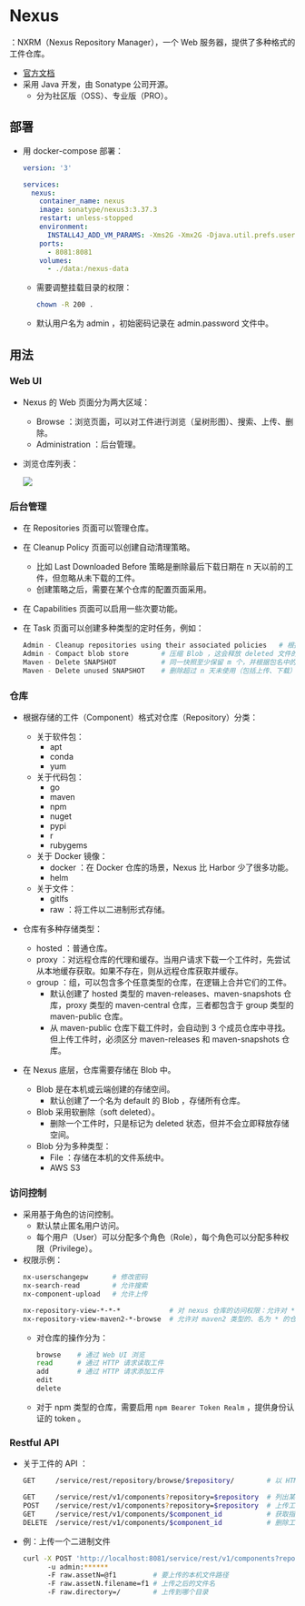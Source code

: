 # Nexus

：NXRM（Nexus Repository Manager），一个 Web 服务器，提供了多种格式的工件仓库。
- [官方文档](https://help.sonatype.com/repomanager3)
- 采用 Java 开发，由 Sonatype 公司开源。
  - 分为社区版（OSS）、专业版（PRO）。

## 部署

- 用 docker-compose 部署：
  ```yml
  version: '3'

  services:
    nexus:
      container_name: nexus
      image: sonatype/nexus3:3.37.3
      restart: unless-stopped
      environment:
        INSTALL4J_ADD_VM_PARAMS: -Xms2G -Xmx2G -Djava.util.prefs.userRoot=/nexus-data/javaprefs -Duser.timezone=GMT+08
      ports:
        - 8081:8081
      volumes:
        - ./data:/nexus-data
  ```
  - 需要调整挂载目录的权限：
    ```sh
    chown -R 200 .
    ```
  - 默认用户名为 admin ，初始密码记录在 admin.password 文件中。

## 用法

### Web UI

- Nexus 的 Web 页面分为两大区域：
  - Browse ：浏览页面，可以对工件进行浏览（呈树形图）、搜索、上传、删除。
  - Administration ：后台管理。

- 浏览仓库列表：

  ![](./Nexus.png)

### 后台管理

- 在 Repositories 页面可以管理仓库。

- 在 Cleanup Policy 页面可以创建自动清理策略。
  - 比如 Last Downloaded Before 策略是删除最后下载日期在 n 天以前的工件，但忽略从未下载的工件。
  - 创建策略之后，需要在某个仓库的配置页面采用。

- 在 Capabilities 页面可以启用一些次要功能。

- 在 Task 页面可以创建多种类型的定时任务，例如：
  ```sh
  Admin - Cleanup repositories using their associated policies   # 根据 Cleanup Policy 清理各个仓库。默认添加了该任务，每天执行一次
  Admin - Compact blob store        # 压缩 Blob ，这会释放 deleted 文件的存储空间。建议添加该任务
  Maven - Delete SNAPSHOT           # 同一快照至少保留 m 个，并根据包名中的时间戳，删除早于 n 天的快照
  Maven - Delete unused SNAPSHOT    # 删除超过 n 天未使用（包括上传、下载）的快照
  ```

### 仓库

- 根据存储的工件（Component）格式对仓库（Repository）分类：
  - 关于软件包：
    - apt
    - conda
    - yum
  - 关于代码包：
    - go
    - maven
    - npm
    - nuget
    - pypi
    - r
    - rubygems
  - 关于 Docker 镜像：
    - docker ：在 Docker 仓库的场景，Nexus 比 Harbor 少了很多功能。
    - helm
  - 关于文件：
    - gitlfs
    - raw ：将工件以二进制形式存储。

- 仓库有多种存储类型：
  - hosted ：普通仓库。
  - proxy ：对远程仓库的代理和缓存。当用户请求下载一个工件时，先尝试从本地缓存获取。如果不存在，则从远程仓库获取并缓存。
  - group ：组，可以包含多个任意类型的仓库，在逻辑上合并它们的工件。
    - 默认创建了 hosted 类型的 maven-releases、maven-snapshots 仓库，proxy 类型的 maven-central 仓库，三者都包含于 group 类型的 maven-public 仓库。
    - 从 maven-public 仓库下载工件时，会自动到 3 个成员仓库中寻找。但上传工件时，必须区分 maven-releases 和 maven-snapshots 仓库。

- 在 Nexus 底层，仓库需要存储在 Blob 中。
  - Blob 是在本机或云端创建的存储空间。
    - 默认创建了一个名为 default 的 Blob ，存储所有仓库。
  - Blob 采用软删除（soft deleted）。
    - 删除一个工件时，只是标记为 deleted 状态，但并不会立即释放存储空间。
  - Blob 分为多种类型：
    - File ：存储在本机的文件系统中。
    - AWS S3

### 访问控制

- 采用基于角色的访问控制。
  - 默认禁止匿名用户访问。
  - 每个用户（User）可以分配多个角色（Role），每个角色可以分配多种权限（Privilege）。
- 权限示例：
  ```sh
  nx-userschangepw      # 修改密码
  nx-search-read        # 允许搜索
  nx-component-upload   # 允许上传

  nx-repository-view-*-*-*            # 对 nexus 仓库的访问权限：允许对 * 类型的、名为 * 的仓库，进行 * 操作
  nx-repository-view-maven2-*-browse  # 允许对 maven2 类型的、名为 * 的仓库，进行 browse 操作
  ```
  - 对仓库的操作分为：
    ```sh
    browse    # 通过 Web UI 浏览
    read      # 通过 HTTP 请求读取工件
    add       # 通过 HTTP 请求添加工件
    edit
    delete
    ```
  - 对于 npm 类型的仓库，需要启用 `npm Bearer Token Realm` ，提供身份认证的 token 。

### Restful API

- 关于工件的 API ：
  ```sh
  GET     /service/rest/repository/browse/$repository/        # 以 HTML 基本视图显示文件列表

  GET     /service/rest/v1/components?repository=$repository  # 列出某个仓库的工件信息，默认只显示第一页
  POST    /service/rest/v1/components?repository=$repository  # 上传工件到指定仓库。上传成功时的响应为空
  GET     /service/rest/v1/components/$component_id           # 获取指定工件的信息，需要指定工件在所有仓库中的唯一 ID
  DELETE  /service/rest/v1/components/$component_id           # 删除工件
  ```
- 例：上传一个二进制文件
  ```sh
  curl -X POST 'http://localhost:8081/service/rest/v1/components?repository=test'
        -u admin:******
        -F raw.assetN=@f1         # 要上传的本机文件路径
        -F raw.assetN.filename=f1 # 上传之后的文件名
        -F raw.directory=/        # 上传到哪个目录
  ```
